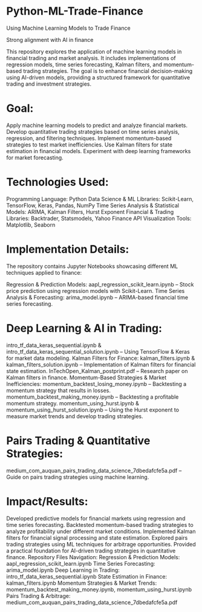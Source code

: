 # Python-ML-Trade-Finance
Using Machine Learning Models to Trade Finance

Strong alignment with AI in finance

This repository explores the application of machine learning models in financial trading and market analysis. It includes implementations of regression models, time series forecasting, Kalman filters, and momentum-based trading strategies. The goal is to enhance financial decision-making using AI-driven models, providing a structured framework for quantitative trading and investment strategies.

# Goal:
Apply machine learning models to predict and analyze financial markets.
Develop quantitative trading strategies based on time series analysis, regression, and filtering techniques.
Implement momentum-based strategies to test market inefficiencies.
Use Kalman filters for state estimation in financial models.
Experiment with deep learning frameworks for market forecasting.
# Technologies Used:
Programming Language: Python
Data Science & ML Libraries: Scikit-Learn, TensorFlow, Keras, Pandas, NumPy
Time Series Analysis & Statistical Models: ARIMA, Kalman Filters, Hurst Exponent
Financial & Trading Libraries: Backtrader, Statsmodels, Yahoo Finance API
Visualization Tools: Matplotlib, Seaborn
# Implementation Details:
The repository contains Jupyter Notebooks showcasing different ML techniques applied to finance:

Regression & Prediction Models:
aapl_regression_scikit_learn.ipynb – Stock price prediction using regression models with Scikit-Learn.
Time Series Analysis & Forecasting:
arima_model.ipynb – ARIMA-based financial time series forecasting.
# Deep Learning & AI in Trading:
intro_tf_data_keras_sequential.ipynb & intro_tf_data_keras_sequential_solution.ipynb – Using TensorFlow & Keras for market data modeling.
Kalman Filters for Finance:
kalman_filters.ipynb & kalman_filters_solution.ipynb – Implementation of Kalman filters for financial state estimation.
InTechOpen_Kalman_postprint.pdf – Research paper on Kalman filters in finance.
Momentum-Based Strategies & Market Inefficiencies:
momentum_backtest_losing_money.ipynb – Backtesting a momentum strategy that results in losses.
momentum_backtest_making_money.ipynb – Backtesting a profitable momentum strategy.
momentum_using_hurst.ipynb & momentum_using_hurst_solution.ipynb – Using the Hurst exponent to measure market trends and develop trading strategies.
# Pairs Trading & Quantitative Strategies:
medium_com_auquan_pairs_trading_data_science_7dbedafcfe5a.pdf – Guide on pairs trading strategies using machine learning.
# Impact/Results:
Developed predictive models for financial markets using regression and time series forecasting.
Backtested momentum-based trading strategies to analyze profitability under different market conditions.
Implemented Kalman filters for financial signal processing and state estimation.
Explored pairs trading strategies using ML techniques for arbitrage opportunities.
Provided a practical foundation for AI-driven trading strategies in quantitative finance.
Repository Files Navigation:
Regression & Prediction Models: aapl_regression_scikit_learn.ipynb
Time Series Forecasting: arima_model.ipynb
Deep Learning in Trading: intro_tf_data_keras_sequential.ipynb
State Estimation in Finance: kalman_filters.ipynb
Momentum Strategies & Market Trends: momentum_backtest_making_money.ipynb, momentum_using_hurst.ipynb
Pairs Trading & Arbitrage: medium_com_auquan_pairs_trading_data_science_7dbedafcfe5a.pdf

